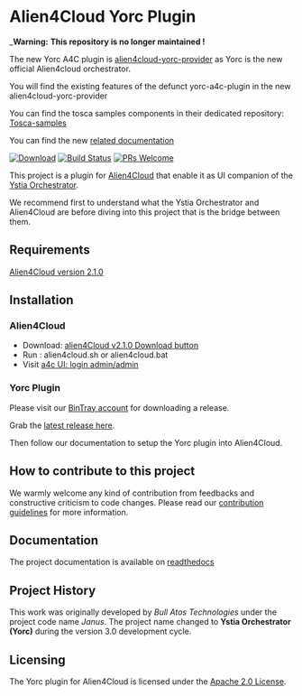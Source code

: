 # Alien4Cloud Yorc Plugin


_**Warning:** **This repository is no longer maintained !**

The new Yorc A4C plugin is [alien4cloud-yorc-provider](https://github.com/alien4cloud/alien4cloud-yorc-provider) as Yorc is the new official Alien4cloud orchestrator. 

You will find the existing features of the defunct yorc-a4c-plugin in the new alien4cloud-yorc-provider

You can find the tosca samples components in their dedicated repository: [Tosca-samples](https://github.com/ystia/tosca-samples)

You can find the new [related documentation](https://alien4cloud.github.io/#/documentation/2.1.0/orchestrators/yorc/index.html)



















[![Download](https://api.bintray.com/packages/ystia/yorc-a4c-plugin/distributions/images/download.svg?version=4.0.0-M2)](https://bintray.com/ystia/yorc-a4c-plugin/distributions/4.0.0-M2/link) [![Build Status](https://travis-ci.org/ystia/yorc-a4c-plugin.svg?branch=release/3.2)](https://travis-ci.org/ystia/yorc-a4c-plugin)
[![PRs Welcome](https://img.shields.io/badge/PRs-welcome-brightgreen.svg?style=flat-square)](http://makeapullrequest.com)

This project is a plugin for [Alien4Cloud](http://alien4cloud.github.io) that enable it as UI companion of the [Ystia Orchestrator](https://github.com/ystia/yorc).

We recommend first to understand what the Ystia Orchestrator and Alien4Cloud are before diving into this project that is the bridge between them.

## Requirements

[Alien4Cloud version 2.1.0](http://alien4cloud.github.io/#/documentation/2.1.0/index.html)

## Installation

### Alien4Cloud

* Download: [alien4Cloud v2.1.0 Download button](https://alien4cloud.github.io/)
* Run : alien4cloud.sh or alien4cloud.bat
* Visit [a4c UI: login admin/admin](http://localhost:8088)

### Yorc Plugin

Please visit our [BinTray account](https://bintray.com/ystia/yorc-a4c-plugin/distributions) for downloading a release.

Grab the [latest release here](https://bintray.com/ystia/yorc-a4c-plugin/distributions/_latestVersion).

Then follow our documentation to setup the Yorc plugin into Alien4Cloud.

## How to contribute to this project

We warmly welcome any kind of contribution from feedbacks and constructive criticism to code changes.
Please read our [contribution guidelines](CONTRIBUTING.md) for more information.

## Documentation

The project documentation is available on [readthedocs](http://yorc-a4c-plugin.readthedocs.io/en/latest/)

## Project History

This work was originally developed by _Bull Atos Technologies_ under the project code name _Janus_. The project name changed to __Ystia Orchestrator **(Yorc)**__ during the version 3.0 development cycle.

## Licensing

The Yorc plugin for Alien4Cloud is licensed under the [Apache 2.0 License](LICENSE).
